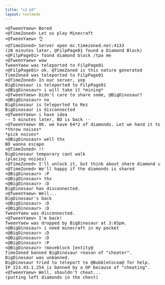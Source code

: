 ```yaml
---
title: "s1 p5"
layout: textmode
---
```

<pre>
<@TweenYaew> Bored
<@TimeZoned> Let us play Minecraft
<@TweenYaew> 👌
<@TimeZoned> Server open mc.timezoned.net:4133
(20 minutes later, @FilpPage01 found a Diamond Block)
<@FilpPage01> found diamond block /tpa me
<@TweenYaew> wow
TweenYaew was teleported to FilpPage01
<@FilpPage01> ok. @TimeZoned is this nature generated
TimeZoned was teleported to FilpPage01
<@TimeZoned> In our server, yep
BigDinosaur is teleported to FilpPage01
<@BigDinosaur> i will take it *mining*
<@TweenYaew> Didn't care to share some, @BigDinosaur?
<@BigDinosaur> no
BigDinosaur is teleported to Rez
BigDinosaur is disconnected
<@TweenYaew> i have idea
-- 5 minutes later, BD is back --
<@TweenYaew> OK. we have 64*2 of diamonds. Let we hand it to you
*throw noises*
*pick noises*
<@BigDinosaur> well thx
BD wanna escape
<@TimeZoned> !!
BigDinosaur temporary cant walk
(placing noises)
<@TimeZoned> I'll unlock it, but think about share diamond using this chest before
<@TimeZoned> We'll happy if the diamonds is shared
<@BigDinosaur> :P
<@BigDinosaur> thx
<@BigDinosaur> :D
BigDinosaur has disconnected.
<@TweenYaew> Well...
BigDinosaur's back
<@BigDinosaur> :D
<@BigDinosaur> :D
TweenYaew was disconnected.
<@TweenYaew> I'm back!
TweenYaew was dropped by BigDinosaur at 3:03pm.
<@BigDinosaur> i need minecraft in my pocket
<@BigDinosaur> :D
<@BigDinosaur> :D
<@BigDinosaur> :P
<@BigDinosaur> !moveblock [entity@
TimeZoned banned BigDinosaur reason of "cheater".
BigDinosaur was unbanned. 
BigDinosaur tried to teleport to @BubbleCocoa@ for help.
IP 223.43.1.254 is banned by a OP because of "cheating".
<@TweenYaew> Well, shouldn't cheat...
(putting left diamonds in the chest)
</pre>
